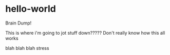 # hello-world
Brain Dump!

This is where i'm going to jot stuff down????? Don't really know how this all works

blah blah blah
stress
